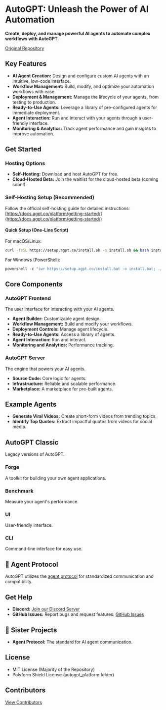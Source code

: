 # AutoGPT: Unleash the Power of AI Automation

**Create, deploy, and manage powerful AI agents to automate complex workflows with AutoGPT.**

[Original Repository](https://github.com/Significant-Gravitas/AutoGPT)

## Key Features

*   **AI Agent Creation:** Design and configure custom AI agents with an intuitive, low-code interface.
*   **Workflow Management:** Build, modify, and optimize your automation workflows with ease.
*   **Deployment & Management:** Manage the lifecycle of your agents, from testing to production.
*   **Ready-to-Use Agents:** Leverage a library of pre-configured agents for immediate deployment.
*   **Agent Interaction:** Run and interact with your agents through a user-friendly interface.
*   **Monitoring & Analytics:** Track agent performance and gain insights to improve automation.

## Get Started

### Hosting Options

*   **Self-Hosting:** Download and host AutoGPT for free.
*   **Cloud-Hosted Beta:** Join the waitlist for the cloud-hosted beta (coming soon!).

### Self-Hosting Setup (Recommended)

Follow the official self-hosting guide for detailed instructions: [https://docs.agpt.co/platform/getting-started/](https://docs.agpt.co/platform/getting-started/)

#### Quick Setup (One-Line Script)

For macOS/Linux:

```bash
curl -fsSL https://setup.agpt.co/install.sh -o install.sh && bash install.sh
```

For Windows (PowerShell):

```powershell
powershell -c "iwr https://setup.agpt.co/install.bat -o install.bat; ./install.bat"
```

## Core Components

### AutoGPT Frontend

The user interface for interacting with your AI agents.

*   **Agent Builder:** Customizable agent design.
*   **Workflow Management:** Build and modify your workflows.
*   **Deployment Controls:** Manage agent lifecycle.
*   **Ready-to-Use Agents:** Access a library of agents.
*   **Agent Interaction:** Run and interact.
*   **Monitoring and Analytics:** Performance tracking.

### AutoGPT Server

The engine that powers your AI agents.

*   **Source Code:** Core logic for agents.
*   **Infrastructure:** Reliable and scalable performance.
*   **Marketplace:** A marketplace for pre-built agents.

## Example Agents

*   **Generate Viral Videos:** Create short-form videos from trending topics.
*   **Identify Top Quotes:** Extract impactful quotes from videos for social media.

## AutoGPT Classic

Legacy versions of AutoGPT.

### Forge

A toolkit for building your own agent applications.

### Benchmark

Measure your agent's performance.

### UI

User-friendly interface.

### CLI

Command-line interface for easy use.

## 🤝 Agent Protocol

AutoGPT utilizes the [agent protocol](https://agentprotocol.ai/) for standardized communication and compatibility.

## Get Help

*   **Discord:** [Join our Discord Server](https://discord.gg/autogpt)
*   **GitHub Issues:** Report bugs and request features: [GitHub Issues](https://github.com/Significant-Gravitas/AutoGPT/issues/new/choose)

## 🤝 Sister Projects

*   **Agent Protocol:** The standard for AI agent communication.

## License

*   MIT License (Majority of the Repository)
*   Polyform Shield License (autogpt\_platform folder)

## Contributors

[View Contributors](https://github.com/Significant-Gravitas/AutoGPT/graphs/contributors)